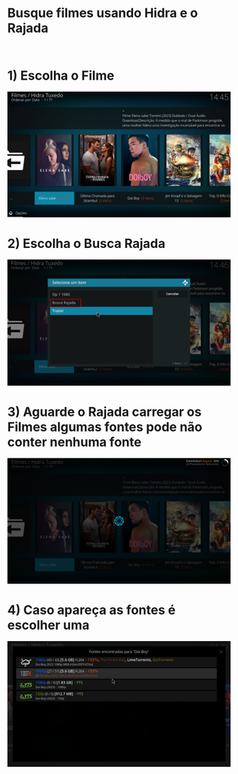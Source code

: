 # Busque filmes usando Hidra e o Rajada <br><br>


# 1) Escolha o Filme <br>
![Passo 1](https://raw.githubusercontent.com/kodishmediacenter/Kodish-Lupa/main/Rajada/Screenshot_1.png)
# 2) Escolha o Busca Rajada<br>
![Passo 2](https://raw.githubusercontent.com/kodishmediacenter/Kodish-Lupa/main/Rajada/Screenshot_2.png)
# 3) Aguarde o Rajada carregar os Filmes algumas fontes pode não conter nenhuma fonte<br>
![Passo 3](https://raw.githubusercontent.com/kodishmediacenter/Kodish-Lupa/main/Rajada/Screenshot_3.png)
# 4) Caso apareça as fontes é escolher uma <br>
![Passo 4](https://raw.githubusercontent.com/kodishmediacenter/Kodish-Lupa/main/Rajada/Screenshot_4.png)
